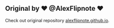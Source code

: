 
## Original by ♥️ @AlexFlipnote ♥️
Check out original repository [alexflipnote.github.io](https://github.com/AlexFlipnote/alexflipnote.github.io). 
